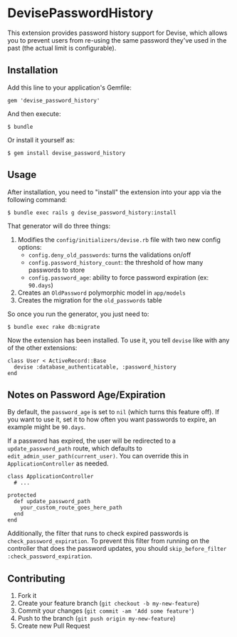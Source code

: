 # DevisePasswordHistory

This extension provides password history support for Devise,
which allows you to prevent users from re-using the same password
they've used in the past (the actual limit is configurable).

## Installation

Add this line to your application's Gemfile:

    gem 'devise_password_history'

And then execute:

    $ bundle

Or install it yourself as:

    $ gem install devise_password_history

## Usage

After installation, you need to "install" the extension into your
app via the following command:

    $ bundle exec rails g devise_password_history:install

That generator will do three things:

1. Modifies the `config/initializers/devise.rb` file with two new config options:
    - `config.deny_old_passwords`: turns the validations on/off
    - `config.password_history_count`: the threshold of how many passwords to store
    - `config.password_age`: ability to force password expiration (ex: `90.days`)
2. Creates an `OldPassword` polymorphic model in `app/models`
3. Creates the migration for the `old_passwords` table

So once you run the generator, you just need to:

    $ bundle exec rake db:migrate

Now the extension has been installed. To use it, you tell `devise` like with
any of the other extensions:

    class User < ActiveRecord::Base
      devise :database_authenticatable, :password_history
    end

## Notes on Password Age/Expiration

By default, the `password_age` is set to `nil` (which turns this feature off).
If you want to use it, set it to how often you want passwords to expire, an
example might be `90.days`.

If a password has expired, the user will be redirected to a 
`update_password_path` route, which defaults to `edit_admin_user_path(current_user)`.
You can override this in `ApplicationController` as needed.

    class ApplicationController
      # ...

    protected
      def update_password_path
        your_custom_route_goes_here_path
      end
    end

Additionally, the filter that runs to check expired passwords is
`check_password_expiration`. To prevent this filter from running on the
controller that does the password updates, you should
`skip_before_filter :check_password_expiration`.

## Contributing

1. Fork it
2. Create your feature branch (`git checkout -b my-new-feature`)
3. Commit your changes (`git commit -am 'Add some feature'`)
4. Push to the branch (`git push origin my-new-feature`)
5. Create new Pull Request